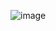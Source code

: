 ![image](https://github.com/RoshanYeah/Project-212/assets/98729871/fd2943ba-f0b7-4b89-bfa1-2d74a7c0e593)

